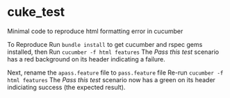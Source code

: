 cuke_test
=========

Minimal code to reproduce html formatting error in cucumber

To Reproduce
Run `bundle install` to get cucumber and rspec gems installed, then
Run `cucumber -f html features`
The *Pass this test* scenario has a red background on its header indicating a failure.

Next, rename the `apass.feature` file to `pass.feature` file
Re-run `cucumber -f html features`
The *Pass this test* scenario now has a green on its header indiciating success (the expected result).
